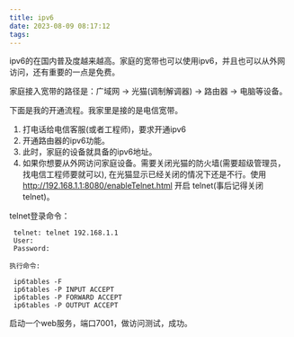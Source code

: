 ```yaml
---
title: ipv6
date: 2023-08-09 08:17:12
tags:
---
```


ipv6的在国内普及度越来越高。家庭的宽带也可以使用ipv6，并且也可以从外网访问，还有重要的一点是免费。

家庭接入宽带的路径是：广域网 -> 光猫(调制解调器) -> 路由器 -> 电脑等设备。

下面是我的开通流程。我家里是接的是电信宽带。

1. 打电话给电信客服(或者工程师)，要求开通ipv6
2. 开通路由器的ipv6功能。
3. 此时，家庭的设备就具备的ipv6地址。
4. 如果你想要从外网访问家庭设备。需要关闭光猫的防火墙(需要超级管理员，找电信工程师要就可以), 在光猫显示已经关闭的情况下还是不行。使用 http://192.168.1.1:8080/enableTelnet.html 开启 telnet(事后记得关闭telnet)。

telnet登录命令：
   ```shell
    telnet: telnet 192.168.1.1
    User:
    Password:
   ``` 

    执行命令:
   ```shell
    ip6tables -F
    ip6tables -P INPUT ACCEPT
    ip6tables -P FORWARD ACCEPT
    ip6tables -P OUTPUT ACCEPT
   ```

启动一个web服务，端口7001，做访问测试，成功。